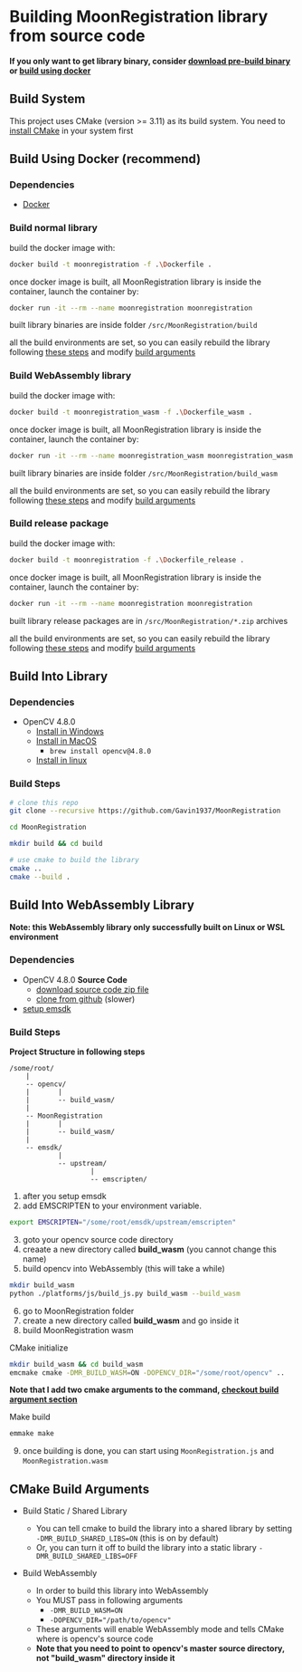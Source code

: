 
# Building MoonRegistration library from source code


**If you only want to get library binary, consider [download pre-build binary](https://github.com/Gavin1937/MoonRegistration/releases/latest) or [build using docker](#build-using-docker-recommend)**

## Build System

This project uses CMake (version >= 3.11) as its build system. You need to [install CMake](https://cgold.readthedocs.io/en/latest/first-step/installation.html) in your system first


## Build Using Docker (recommend)

### Dependencies

* [Docker](https://docs.docker.com/engine/install/)

### Build normal library

build the docker image with:

```sh
docker build -t moonregistration -f .\Dockerfile .
```

once docker image is built, all MoonRegistration library is inside the container, launch the container by:

```sh
docker run -it --rm --name moonregistration moonregistration
```

built library binaries are inside folder `/src/MoonRegistration/build`

all the build environments are set, so you can easily rebuild the library following [these steps](#build-into-library) and modify [build arguments](#cmake-build-arguments)

### Build WebAssembly library

build the docker image with:

```sh
docker build -t moonregistration_wasm -f .\Dockerfile_wasm .
```

once docker image is built, all MoonRegistration library is inside the container, launch the container by:

```sh
docker run -it --rm --name moonregistration_wasm moonregistration_wasm
```

built library binaries are inside folder `/src/MoonRegistration/build_wasm`

all the build environments are set, so you can easily rebuild the library following [these steps](#build-into-webassembly-library) and modify [build arguments](#cmake-build-arguments)

### Build release package

build the docker image with:

```sh
docker build -t moonregistration -f .\Dockerfile_release .
```

once docker image is built, all MoonRegistration library is inside the container, launch the container by:

```sh
docker run -it --rm --name moonregistration moonregistration
```

built library release packages are in `/src/MoonRegistration/*.zip` archives

all the build environments are set, so you can easily rebuild the library following [these steps](#build-into-webassembly-library) and modify [build arguments](#cmake-build-arguments)



## Build Into Library

### Dependencies

* OpenCV 4.8.0
  * [Install in Windows](https://sourceforge.net/projects/opencvlibrary/files/4.8.0/)
  * [Install in MacOS](https://www.geeksforgeeks.org/how-to-install-opencv-for-c-on-macos/)
    * `brew install opencv@4.8.0`
  * [Install in linux](https://phoenixnap.com/kb/installing-opencv-on-ubuntu)

### Build Steps

```sh
# clone this repo
git clone --recursive https://github.com/Gavin1937/MoonRegistration

cd MoonRegistration

mkdir build && cd build

# use cmake to build the library
cmake ..
cmake --build .
```


## Build Into WebAssembly Library

**Note: this WebAssembly library only successfully built on Linux or WSL environment**

### Dependencies

* OpenCV 4.8.0 **Source Code**
  * [download source code zip file](https://github.com/opencv/opencv/archive/refs/tags/4.8.0.zip)
  * [clone from github](https://github.com/opencv/opencv) (slower)
* [setup emsdk](https://emscripten.org/docs/getting_started/downloads.html)

### Build Steps

**Project Structure in following steps**

```
/some/root/
    |
    -- opencv/
    |       |
    |       -- build_wasm/
    |
    -- MoonRegistration
    |       |
    |       -- build_wasm/
    |
    -- emsdk/
            |
            -- upstream/
                    |
                    -- emscripten/
```

1. after you setup emsdk
2. add EMSCRIPTEN to your environment variable.

```sh
export EMSCRIPTEN="/some/root/emsdk/upstream/emscripten"
```

3. goto your opencv source code directory
4. creaate a new directory called **build_wasm** (you cannot change this name)
5. build opencv into WebAssembly (this will take a while)

```sh
mkdir build_wasm
python ./platforms/js/build_js.py build_wasm --build_wasm
```

6. go to MoonRegistration folder 
7. create a new directory called **build_wasm** and go inside it
8. build MoonRegistration wasm

CMake initialize

```sh
mkdir build_wasm && cd build_wasm
emcmake cmake -DMR_BUILD_WASM=ON -DOPENCV_DIR="/some/root/opencv" ..
```

**Note that I add two cmake arguments to the command, [checkout build argument section](#cmake-build-arguments)**

Make build

```sh
emmake make
```

9. once building is done, you can start using `MoonRegistration.js` and `MoonRegistration.wasm`


## CMake Build Arguments

* Build Static / Shared Library
  * You can tell cmake to build the library into a shared library by setting `-DMR_BUILD_SHARED_LIBS=ON` (this is on by default)
  * Or, you can turn it off to build the library into a static library `-DMR_BUILD_SHARED_LIBS=OFF`

* Build WebAssembly
  * In order to build this library into WebAssembly
  * You MUST pass in following arguments
    * `-DMR_BUILD_WASM=ON`
    * `-DOPENCV_DIR="/path/to/opencv"`
  * These arguments will enable WebAssembly mode and tells CMake where is opencv's source code
  * **Note that you need to point to opencv's master source directory, not "build_wasm" directory inside it**
